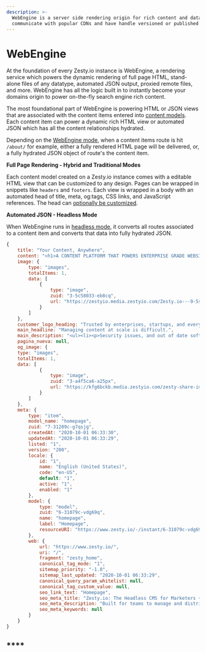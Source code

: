 ```yaml
---
description: >-
  WebEngine is a server side rendering origin for rich content and data. It
  communicate with popular CDNs and have handle versioned or published states.
---
```


# WebEngine

At the foundation of every Zesty.io instance is WebEngine, a rendering service which powers the dynamic rendering of full page HTML, stand-alone files of any datatype, automated JSON output, proxied remote files, and more. WebEngine has all the logic built in to instantly become your domains origin to power on-the-fly search engine rich content.&#x20;

The most foundational part of WebEngine is powering HTML or JSON views that are associated with the content items entered into [content models](../../instances/manager-ui/schema/content-models.md). Each content item can power a dynamic rich HTML view or automated JSON which has all the content relationships hydrated.  &#x20;

Depending on the [WebEngine mode](modes.md), when a content items route is hit `/about/` for example, either a fully rendered HTML page will be delivered, or, a fully hydrated JSON object of route's the content item.&#x20;

**Full Page Rendering - Hybrid and Traditional Modes**

Each content model created on a Zesty.io instance comes with a editable HTML view that can be customized to any design. Pages can be wrapped in snippets like `headers` and `footers`. Each view is wrapped in a body with an automated head of title, meta, og:tags, CSS links, and JavaScript references. The head can [optionally be customized](meta-tags/custom-head-overwrite.md). &#x20;

**Automated JSON - Headless Mode**

When WebEngine runs in [headless mode](modes.md#headless-mode-headless), it converts all routes associated to a content item and converts that data into fully hydrated JSON.&#x20;


```javascript
{
    title: "Your Content, Anywhere",
    content: "<h1>A CONTENT PLATFORM THAT POWERS ENTERPRISE GRADE WEBSITES AND APPLICATIONS</h1>",
    image: {
        type: "images",
        totalItems: 1,
        data: [
            {
                type: "image",
                zuid: "3-5c58033-eb8cq",
                url: "https://zestyio.media.zestyio.com/Zesty.io---9-5seg.mp4"
            }
        ]
    },
    customer_logo_heading: "Trusted by enterprises, startups, and everyone in between",
    main_headline: "Managing content at scale is difficult.",
    main_description: "<ul><li><p>Security issues, and out of date software</p></li><li><p>Editing the same content in multiple places</p></li><li><p>Developers needed for content updates</p></li></ul><h1>..but it doesn’t have to be</h1><ul><li><p>Centralized content management</p></li><li><p>Automated security and product improvements</p></li><li><p>Easy Distribution at global scale</p></li></ul>",
    pagina_nueva: null,
    og_image: {
    type: "images",
    totalItems: 1,
    data: [
            {
                type: "image",
                zuid: "3-a4f5ca6-a25px",
                url: "https://kfg6bckb.media.zestyio.com/zesty-share-image-generic.png"
            }
        ]
    },
    meta: {
        type: "item",
        model_name: "homepage",
        zuid: "7-31209c-g7qsjg",
        createdAt: "2020-10-01 06:33:30",
        updatedAt: "2020-10-01 06:33:29",
        listed: "1",
        version: "200",
        locale: {
            id: "1",
            name: "English (United States)",
            code: "en-US",
            default: "1",
            active: "1",
            enabled: "1"
        },
        model: {
            type: "model",
            zuid: "6-31079c-vdg69q",
            name: "homepage",
            label: "Homepage",
            resourceURI: "https://www.zesty.io/-/instant/6-31079c-vdg69q.json"
        },
        web: {
            url: "https://www.zesty.io/",
            uri: "/",
            fragment: "zesty_home",
            canonical_tag_mode: "1",
            sitemap_priority: "-1.0",
            sitemap_last_updated: "2020-10-01 06:33:29",
            canonical_query_param_whitelist: null,
            canonical_tag_custom_value: null,
            seo_link_text: "Homepage",
            seo_meta_title: "Zesty.io: The Headless CMS for Marketers + Developers",
            seo_meta_description: "Built for teams to manage and distribute content to multiple sites, devices, and anywhere else it needs to go.",
            seo_meta_keywords: null
        }
    }
}
```


## ****
